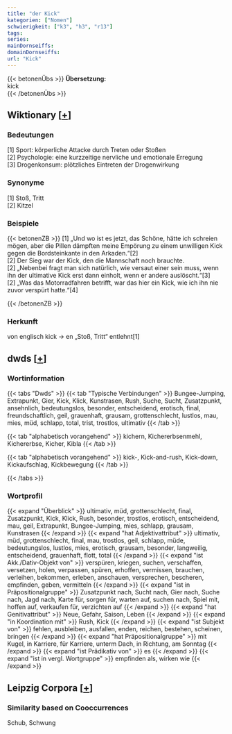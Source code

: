 ```yaml
---
title: "der Kick"
kategorien: ["Nomen"]
schwierigkeit: ["k3", "h3", "r13"]
tags:
series:
mainDornseiffs:
domainDornseiffs:
url: "Kick"
---
```


{{< betonenÜbs >}}
**Übersetzung:**  
kick  
{{< /betonenÜbs >}}

## Wiktionary [[+](https://de.wiktionary.org/wiki/Kick)]

### Bedeutungen
[1] Sport: körperliche Attacke durch Treten oder Stoßen  
[2] Psychologie: eine kurzzeitige nervliche und emotionale Erregung  
[3] Drogenkonsum: plötzliches Eintreten der Drogenwirkung  

### Synonyme
[1] Stoß, Tritt  
[2] Kitzel  

### Beispiele
{{< betonenZB >}}
[1] „Und wo ist es jetzt, das Schöne, hätte ich schreien mögen, aber die Pillen dämpften meine Empörung zu einem unwilligen Kick gegen die Bordsteinkante in den Arkaden.“[2]  
[2] Der Sieg war der Kick, den die Mannschaft noch brauchte.  
[2] „Nebenbei fragt man sich natürlich, wie versaut einer sein muss, wenn ihn der ultimative Kick erst dann einholt, wenn er andere auslöscht.“[3]  
[2] „Was das Motorradfahren betrifft, war das hier ein Kick, wie ich ihn nie zuvor verspürt hatte.“[4]  

{{< /betonenZB >}}
### Herkunft
von englisch kick → en „Stoß, Tritt“ entlehnt[1]  



## dwds [[+](https://www.dwds.de/wb/Kick)]

### Wortinformation
{{< tabs "Dwds" >}}
{{< tab "Typische Verbindungen" >}}
Bungee-Jumping, Extrapunkt, Gier, Kick, Klick, Kunstrasen, Rush, Suche, Sucht, Zusatzpunkt, ansehnlich, bedeutungslos, besonder, entscheidend, erotisch, final, freundschaftlich, geil, grauenhaft, grausam, grottenschlecht, lustlos, mau, mies, müd, schlapp, total, trist, trostlos, ultimativ
{{< /tab >}}

{{< tab "alphabetisch vorangehend" >}}
kichern, Kichererbsenmehl, Kichererbse, Kicher, Kibla
{{< /tab >}}

{{< tab "alphabetisch vorangehend" >}}
kick-, Kick-and-rush, Kick-down, Kickaufschlag, Kickbewegung
{{< /tab >}}

{{< /tabs >}}

### Wortprofil
{{< expand "Überblick" >}} ultimativ, müd, grottenschlecht, final, Zusatzpunkt, Kick, Klick, Rush, besonder, trostlos, erotisch, entscheidend, mau, geil, Extrapunkt, Bungee-Jumping, mies, schlapp, grausam, Kunstrasen {{< /expand >}}
{{< expand "hat Adjektivattribut" >}} ultimativ, müd, grottenschlecht, final, mau, trostlos, geil, schlapp, müde, bedeutungslos, lustlos, mies, erotisch, grausam, besonder, langweilig, entscheidend, grauenhaft, flott, total {{< /expand >}}
{{< expand "ist Akk./Dativ-Objekt von" >}} verspüren, kriegen, suchen, verschaffen, versetzen, holen, verpassen, spüren, erhoffen, vermissen, brauchen, verleihen, bekommen, erleben, anschauen, versprechen, bescheren, empfinden, geben, vermitteln {{< /expand >}}
{{< expand "ist in Präpositionalgruppe" >}} Zusatzpunkt nach, Sucht nach, Gier nach, Suche nach, Jagd nach, Karte für, sorgen für, warten auf, suchen nach, Spiel mit, hoffen auf, verkaufen für, verzichten auf {{< /expand >}}
{{< expand "hat Genitivattribut" >}} Neue, Gefahr, Saison, Leben {{< /expand >}}
{{< expand "in Koordination mit" >}} Rush, Kick {{< /expand >}}
{{< expand "ist Subjekt von" >}} fehlen, ausbleiben, ausfallen, enden, reichen, bestehen, scheinen, bringen {{< /expand >}}
{{< expand "hat Präpositionalgruppe" >}} mit Kugel, in Karriere, für Karriere, unterm Dach, in Richtung, am Sonntag {{< /expand >}}
{{< expand "ist Prädikativ von" >}} es {{< /expand >}}
{{< expand "ist in vergl. Wortgruppe" >}} empfinden als, wirken wie {{< /expand >}}

## Leipzig Corpora [[+](https://corpora.uni-leipzig.de/en/res?word=Kick&corpusId=deu_newscrawl-public_2018)]


### Similarity based on Cooccurrences
Schub, Schwung

